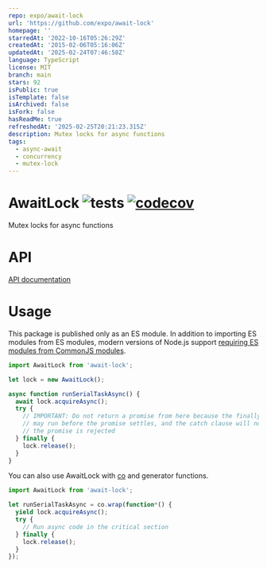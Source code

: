 ```yaml
---
repo: expo/await-lock
url: 'https://github.com/expo/await-lock'
homepage: ''
starredAt: '2022-10-16T05:26:29Z'
createdAt: '2015-02-06T05:16:06Z'
updatedAt: '2025-02-24T07:46:58Z'
language: TypeScript
license: MIT
branch: main
stars: 92
isPublic: true
isTemplate: false
isArchived: false
isFork: false
hasReadMe: true
refreshedAt: '2025-02-25T20:21:23.315Z'
description: Mutex locks for async functions
tags:
  - async-await
  - concurrency
  - mutex-lock
---
```


# AwaitLock ![tests](https://github.com/ide/await-lock/workflows/Tests/badge.svg) [![codecov](https://codecov.io/gh/ide/await-lock/branch/master/graph/badge.svg)](https://codecov.io/gh/ide/await-lock)
Mutex locks for async functions

# API

[API documentation](https://github.com/ide/await-lock/wiki/API-documentation)

# Usage

This package is published only as an ES module. In addition to importing ES modules from ES modules, modern versions of Node.js support [requiring ES modules from CommonJS modules](https://nodejs.org/api/modules.html#loading-ecmascript-modules-using-require).

```javascript
import AwaitLock from 'await-lock';

let lock = new AwaitLock();

async function runSerialTaskAsync() {
  await lock.acquireAsync();
  try {
    // IMPORTANT: Do not return a promise from here because the finally clause
    // may run before the promise settles, and the catch clause will not run if
    // the promise is rejected
  } finally {
    lock.release();
  }
}
```

You can also use AwaitLock with [co](https://github.com/tj/co) and generator functions.

```javascript
import AwaitLock from 'await-lock';

let runSerialTaskAsync = co.wrap(function*() {
  yield lock.acquireAsync();
  try {
    // Run async code in the critical section
  } finally {
    lock.release();
  }
});
```
